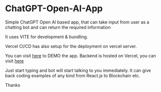 # ChatGPT-Open-AI-App
Simple ChatGPT Open AI based app, that can take input from user as a chatting bot and can return the required information

It uses VITE for development & bundling. 

Vercel CI/CD has also setup for the deployment on vercel server.

You can visit [here](https://chat-gpt-open-ai-chat-bot.vercel.app/) to DEMO the app.
Backend is hosted on Vercel, you can visit [here](https://chat-gpt-open-ai-app.vercel.app/)

Just start typing and bot will start talking to you immediately. It can give back coding examples of any kind from React.js to Blockchain etc.

Thanks